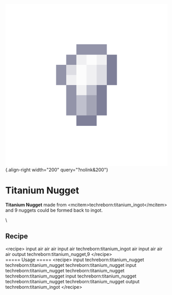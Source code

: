 ![titanium_nugget.png](/media/mods/techreborn/titanium_nugget.png){.align-right width="200" query="?nolink&200"}

# Titanium Nugget

**Titanium Nugget** made from \<mcitem\>techreborn:titanium_ingot\</mcitem\> and 9 nuggets could be formed back to ingot.

\

## Recipe

\<recipe\> input air air air input air techreborn:titanium_ingot air input air air air output techreborn:titanium_nugget,9 \</recipe\>\
===== Usage ===== \<recipe\> input techreborn:titanium_nugget techreborn:titanium_nugget techreborn:titanium_nugget input techreborn:titanium_nugget techreborn:titanium_nugget techreborn:titanium_nugget input techreborn:titanium_nugget techreborn:titanium_nugget techreborn:titanium_nugget output techreborn:titanium_ingot \</recipe\>
